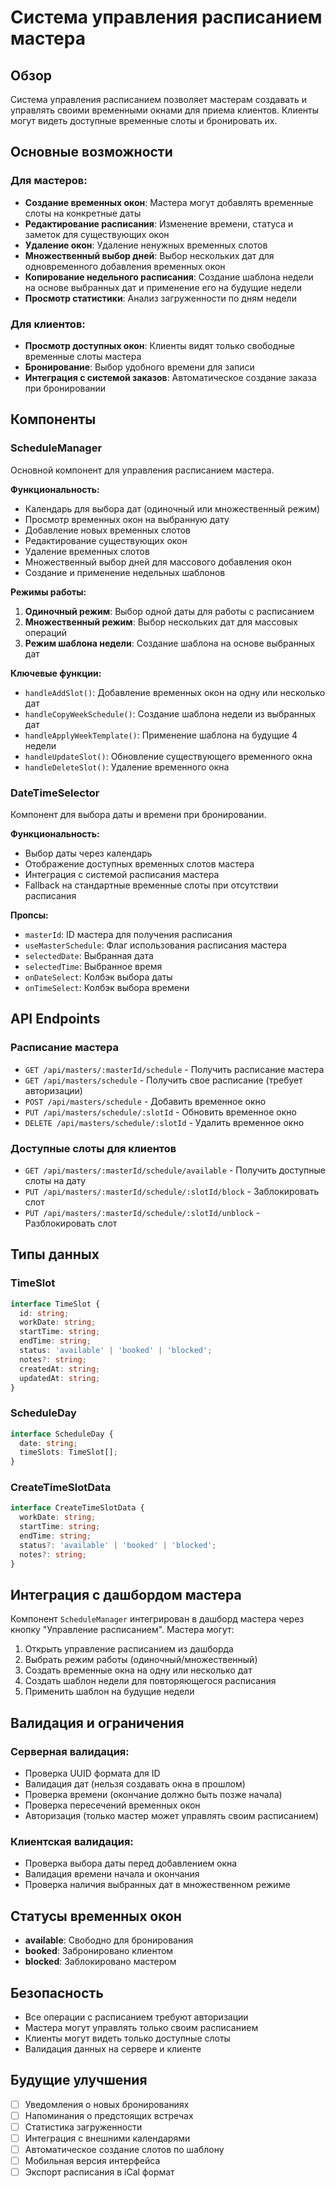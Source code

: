 # Система управления расписанием мастера

## Обзор

Система управления расписанием позволяет мастерам создавать и управлять своими временными окнами для приема клиентов. Клиенты могут видеть доступные временные слоты и бронировать их.

## Основные возможности

### Для мастеров:
- **Создание временных окон**: Мастера могут добавлять временные слоты на конкретные даты
- **Редактирование расписания**: Изменение времени, статуса и заметок для существующих окон
- **Удаление окон**: Удаление ненужных временных слотов
- **Множественный выбор дней**: Выбор нескольких дат для одновременного добавления временных окон
- **Копирование недельного расписания**: Создание шаблона недели на основе выбранных дат и применение его на будущие недели
- **Просмотр статистики**: Анализ загруженности по дням недели

### Для клиентов:
- **Просмотр доступных окон**: Клиенты видят только свободные временные слоты мастера
- **Бронирование**: Выбор удобного времени для записи
- **Интеграция с системой заказов**: Автоматическое создание заказа при бронировании

## Компоненты

### ScheduleManager

Основной компонент для управления расписанием мастера.

**Функциональность:**
- Календарь для выбора дат (одиночный или множественный режим)
- Просмотр временных окон на выбранную дату
- Добавление новых временных слотов
- Редактирование существующих окон
- Удаление временных слотов
- Множественный выбор дней для массового добавления окон
- Создание и применение недельных шаблонов

**Режимы работы:**
1. **Одиночный режим**: Выбор одной даты для работы с расписанием
2. **Множественный режим**: Выбор нескольких дат для массовых операций
3. **Режим шаблона недели**: Создание шаблона на основе выбранных дат

**Ключевые функции:**
- `handleAddSlot()`: Добавление временных окон на одну или несколько дат
- `handleCopyWeekSchedule()`: Создание шаблона недели из выбранных дат
- `handleApplyWeekTemplate()`: Применение шаблона на будущие 4 недели
- `handleUpdateSlot()`: Обновление существующего временного окна
- `handleDeleteSlot()`: Удаление временного окна

### DateTimeSelector

Компонент для выбора даты и времени при бронировании.

**Функциональность:**
- Выбор даты через календарь
- Отображение доступных временных слотов мастера
- Интеграция с системой расписания мастера
- Fallback на стандартные временные слоты при отсутствии расписания

**Пропсы:**
- `masterId`: ID мастера для получения расписания
- `useMasterSchedule`: Флаг использования расписания мастера
- `selectedDate`: Выбранная дата
- `selectedTime`: Выбранное время
- `onDateSelect`: Колбэк выбора даты
- `onTimeSelect`: Колбэк выбора времени

## API Endpoints

### Расписание мастера
- `GET /api/masters/:masterId/schedule` - Получить расписание мастера
- `GET /api/masters/schedule` - Получить свое расписание (требует авторизации)
- `POST /api/masters/schedule` - Добавить временное окно
- `PUT /api/masters/schedule/:slotId` - Обновить временное окно
- `DELETE /api/masters/schedule/:slotId` - Удалить временное окно

### Доступные слоты для клиентов
- `GET /api/masters/:masterId/schedule/available` - Получить доступные слоты на дату
- `PUT /api/masters/:masterId/schedule/:slotId/block` - Заблокировать слот
- `PUT /api/masters/:masterId/schedule/:slotId/unblock` - Разблокировать слот

## Типы данных

### TimeSlot
```typescript
interface TimeSlot {
  id: string;
  workDate: string;
  startTime: string;
  endTime: string;
  status: 'available' | 'booked' | 'blocked';
  notes?: string;
  createdAt: string;
  updatedAt: string;
}
```

### ScheduleDay
```typescript
interface ScheduleDay {
  date: string;
  timeSlots: TimeSlot[];
}
```

### CreateTimeSlotData
```typescript
interface CreateTimeSlotData {
  workDate: string;
  startTime: string;
  endTime: string;
  status?: 'available' | 'booked' | 'blocked';
  notes?: string;
}
```

## Интеграция с дашбордом мастера

Компонент `ScheduleManager` интегрирован в дашборд мастера через кнопку "Управление расписанием". Мастера могут:

1. Открыть управление расписанием из дашборда
2. Выбрать режим работы (одиночный/множественный)
3. Создать временные окна на одну или несколько дат
4. Создать шаблон недели для повторяющегося расписания
5. Применить шаблон на будущие недели

## Валидация и ограничения

### Серверная валидация:
- Проверка UUID формата для ID
- Валидация дат (нельзя создавать окна в прошлом)
- Проверка времени (окончание должно быть позже начала)
- Проверка пересечений временных окон
- Авторизация (только мастер может управлять своим расписанием)

### Клиентская валидация:
- Проверка выбора даты перед добавлением окна
- Валидация времени начала и окончания
- Проверка наличия выбранных дат в множественном режиме

## Статусы временных окон

- **available**: Свободно для бронирования
- **booked**: Забронировано клиентом
- **blocked**: Заблокировано мастером

## Безопасность

- Все операции с расписанием требуют авторизации
- Мастера могут управлять только своим расписанием
- Клиенты могут видеть только доступные слоты
- Валидация данных на сервере и клиенте

## Будущие улучшения

- [ ] Уведомления о новых бронированиях
- [ ] Напоминания о предстоящих встречах
- [ ] Статистика загруженности
- [ ] Интеграция с внешними календарями
- [ ] Автоматическое создание слотов по шаблону
- [ ] Мобильная версия интерфейса
- [ ] Экспорт расписания в iCal формат 